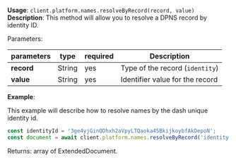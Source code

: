 **Usage**: `client.platform.names.resolveByRecord(record, value)`    
**Description**: This method will allow you to resolve a DPNS record by identity ID. 

Parameters: 

| parameters | type      | required       | Description                                                          |  
|------------|-----------|----------------|----------------------------------------------------------------------|
| **record** | String    | yes            | Type of the record (`identity`) |
| **value**  | String    | yes            | Identifier value for the record                                      |

**Example**: 

This example will describe how to resolve names by the dash unique identity id.  
```js
const identityId = '3ge4yjGinQDhxh2aVpyLTQaoka45BkijkoybfAkDepoN';
const document = await client.platform.names.resolveByRecord('identity', identityId);
```

Returns: array of ExtendedDocument.
